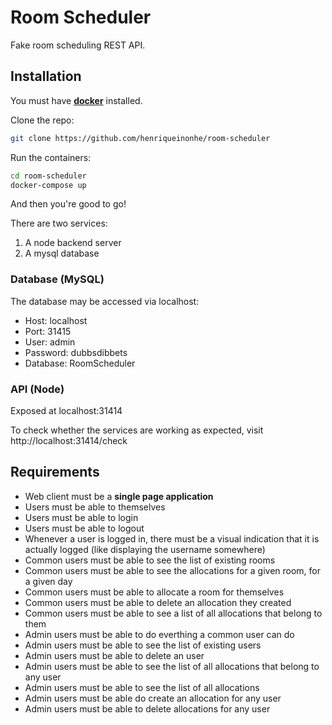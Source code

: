# Room Scheduler

Fake room scheduling REST API.

## Installation

You must have [**docker**](https://www.docker.com/) installed.

Clone the repo:

```sh
git clone https://github.com/henriqueinonhe/room-scheduler
```

Run the containers:

```sh
cd room-scheduler
docker-compose up
```

And then you're good to go!

There are two services: 
1. A node backend server
2. A mysql database

### Database (MySQL)

The database may be accessed via localhost:

- Host: localhost
- Port: 31415
- User: admin
- Password: dubbsdibbets
- Database: RoomScheduler

### API (Node)

Exposed at localhost:31414

To check whether the services are working as expected, visit http://localhost:31414/check

## Requirements

- Web client must be a **single page application**
- Users must be able to themselves
- Users must be able to login
- Users must be able to logout
- Whenever a user is logged in, there must be a visual indication that it is actually logged (like displaying the username somewhere)
- Common users must be able to see the list of existing rooms
- Common users must be able to see the allocations for a given room, for a given day
- Common users must be able to allocate a room for themselves
- Common users must be able to delete an allocation they created
- Common users must be able to see a list of all allocations that belong to them
- Admin users must be able to do everthing a common user can do
- Admin users must be able to see the list of existing users
- Admin users must be able to delete an user
- Admin users must be able to see the list of all allocations that belong to any user
- Admin users must be able to see the list of all allocations
- Admin users must be able do create an allocation for any user
- Admin users must be able to delete allocations for any user
